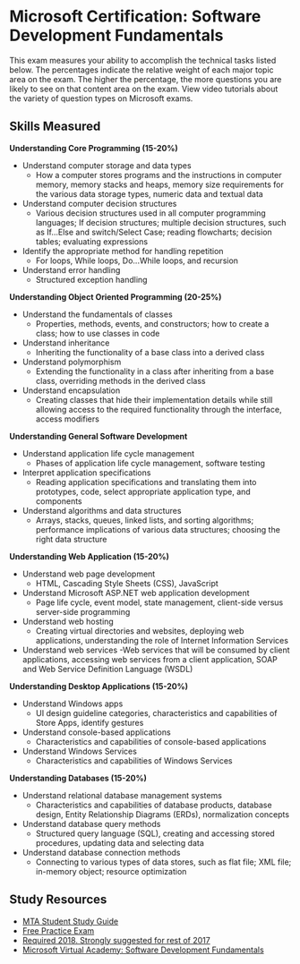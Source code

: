 # Microsoft Certification: Software Development Fundamentals
This exam measures your ability to accomplish the technical tasks listed below. The percentages indicate the relative weight of each major topic area on the exam. The higher the percentage, the more questions you are likely to see on that content area on the exam. View video tutorials about the variety of question types on Microsoft exams.

## Skills Measured
**Understanding Core Programming (15-20%)**
- Understand computer storage and data types
  - How a computer stores programs and the instructions in computer memory, memory stacks and heaps, memory size requirements for the various data storage types, numeric data and textual data
- Understand computer decision structures
  - Various decision structures used in all computer programming languages; If decision structures; multiple decision structures, such as If…Else and switch/Select Case; reading flowcharts; decision tables; evaluating expressions
- Identify the appropriate method for handling repetition
  - For loops, While loops, Do...While loops, and recursion
- Understand error handling
  - Structured exception handling

**Understanding Object Oriented Programming (20-25%)**
- Understand the fundamentals of classes
  - Properties, methods, events, and constructors; how to create a class; how to use classes in code
- Understand inheritance
  - Inheriting the functionality of a base class into a derived class
- Understand polymorphism
  - Extending the functionality in a class after inheriting from a base class, overriding methods in the derived class
- Understand encapsulation
  - Creating classes that hide their implementation details while still allowing access to the required functionality through the interface, access modifiers

**Understanding General Software Development**
- Understand application life cycle management
  - Phases of application life cycle management, software testing
- Interpret application specifications
  - Reading application specifications and translating them into prototypes, code, select appropriate application type, and components
- Understand algorithms and data structures
  - Arrays, stacks, queues, linked lists, and sorting algorithms; performance implications of various data structures; choosing the right data structure
  
**Understanding Web Application (15-20%)**
- Understand web page development
  - HTML, Cascading Style Sheets (CSS), JavaScript
- Understand Microsoft ASP.NET web application development
  - Page life cycle, event model, state management, client-side versus server-side programming
- Understand web hosting
  - Creating virtual directories and websites, deploying web applications, understanding the role of Internet Information Services
- Understand web services
  -Web services that will be consumed by client applications, accessing web services from a client application, SOAP and Web Service Definition Language (WSDL)
  
**Understanding Desktop Applications (15-20%)**
- Understand Windows apps
  - UI design guideline categories, characteristics and capabilities of Store Apps, identify gestures
- Understand console-based applications
  - Characteristics and capabilities of console-based applications
- Understand Windows Services
  - Characteristics and capabilities of Windows Services

**Understanding Databases (15-20%)**
- Understand relational database management systems
  - Characteristics and capabilities of database products, database design, Entity Relationship Diagrams (ERDs), normalization concepts
- Understand database query methods
  - Structured query language (SQL), creating and accessing stored procedures, updating data and selecting data
- Understand database connection methods
  - Connecting to various types of data stores, such as flat file; XML file; in-memory object; resource optimization
  
## Study Resources
- [MTA Student Study Guide](https://downloads.certiport.com/Marketing/MTA/docs/MTA_SSG_SoftDev_individual_without_crop.pdf)
- [Free Practice Exam](https://www.exam-labs.com/info/98-361)
- [Required 2018. Strongly suggested for rest of 2017](https://www.amazon.com/Exam-98-361-Software-Development-Fundamentals/dp/047088911X/ref=sr_1_1?ie=UTF8&qid=1502902723&sr=8-1&keywords=microsoft+exam+98-361)
- [Microsoft Virtual Academy: Software Development Fundamentals](https://mva.microsoft.com/en-US/training-courses/software-development-fundamentals-8248)
